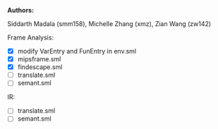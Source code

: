 **Authors:**

Siddarth Madala (smm158), Michelle Zhang (xmz), Zian Wang (zw142) 





Frame Analysis:
- [x] modify VarEntry and FunEntry in env.sml
- [x]  mipsframe.sml
- [x]  findescape.sml
- [ ]  translate.sml
- [ ]  semant.sml

IR:
- [ ] translate.sml
- [ ] semant.sml
